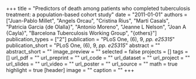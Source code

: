+++
title = "Predictors of death among patients who completed tuberculosis treatment: a population-based cohort study"
date = "2011-01-01"
authors = ["Juan-Pablo Millet", "Angels Orcau", "Cristina Rius", "Marti Casals", "Patricia Garcia {de Olalla}", "Antonio Moreno", "Jeanne L Nelson", "Joan A {Cayla}", "Barcelona Tuberculosis Working Group", "{others}"]
publication_types = ["2"]
publication = "PLoS One, (6), 9, _pp. e25315_"
publication_short = "PLoS One, (6), 9, _pp. e25315_"
abstract = ""
abstract_short = ""
image_preview = ""
selected = false
projects = []
tags = []
url_pdf = ""
url_preprint = ""
url_code = ""
url_dataset = ""
url_project = ""
url_slides = ""
url_video = ""
url_poster = ""
url_source = ""
math = true
highlight = true
[header]
image = ""
caption = ""
+++
